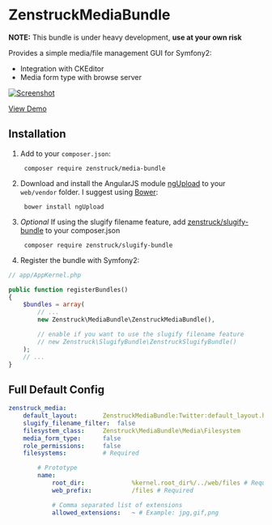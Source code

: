 # ZenstruckMediaBundle

**NOTE:** This bundle is under heavy development, **use at your own risk**

Provides a simple media/file management GUI for Symfony2:

* Integration with CKEditor
* Media form type with browse server

[![Screenshot][1]][2]

[View Demo][2]

## Installation

1. Add to your `composer.json`:

        composer require zenstruck/media-bundle

2. Download and install the AngularJS module [ngUpload][3] to your `web/vendor` folder. I suggest using
   [Bower][4]:

        bower install ngUpload

3. *Optional*  If using the slugify filename feature, add [zenstruck/slugify-bundle][5] to your composer.json

        composer require zenstruck/slugify-bundle

4. Register the bundle with Symfony2:

```php
// app/AppKernel.php

public function registerBundles()
{
    $bundles = array(
        // ...
        new Zenstruck\MediaBundle\ZenstruckMediaBundle(),

        // enable if you want to use the slugify filename feature
        // new Zenstruck\SlugifyBundle\ZenstruckSlugifyBundle()
    );
    // ...
}
```

## Full Default Config

```yaml
zenstruck_media:
    default_layout:       ZenstruckMediaBundle:Twitter:default_layout.html.twig
    slugify_filename_filter:  false
    filesystem_class:     Zenstruck\MediaBundle\Media\Filesystem
    media_form_type:      false
    role_permissions:     false
    filesystems:          # Required

        # Prototype
        name:
            root_dir:             %kernel.root_dir%/../web/files # Required
            web_prefix:           /files # Required

            # Comma separated list of extensions
            allowed_extensions:   ~ # Example: jpg,gif,png
```

[1]: https://lh5.googleusercontent.com/-c7FHKPXsrvg/UYuZtMA3pKI/AAAAAAAAKGA/82ZdM0Tpr4Y/w963-h438-no/zenstruck-media.png
[2]: http://sandbox.zenstruck.com/
[3]: http://twilson63.github.io/ngUpload/
[4]: http://bower.io/
[5]: https://github.com/kbond/ZenstruckSlugifyBundle
